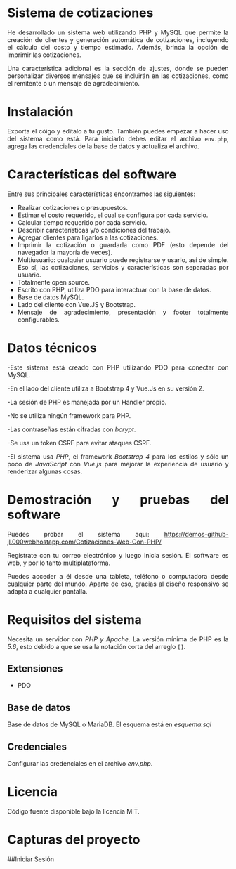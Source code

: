 <div align="justify">
                 
# Sistema de cotizaciones  
He desarrollado un sistema web utilizando PHP y MySQL que permite la creación de clientes y generación automática de cotizaciones, incluyendo el cálculo del costo y tiempo estimado. Además, brinda la opción de imprimir las cotizaciones.

Una característica adicional es la sección de ajustes, donde se pueden personalizar diversos mensajes que se incluirán en las cotizaciones, como el remitente o un mensaje de agradecimiento.

# Instalación
Exporta el cóigo y editalo a tu gusto.
También puedes empezar a hacer uso del sistema como está. Para iniciarlo debes editar el archivo `env.php`, agrega las credenciales de la base de datos y actualiza el archivo.


# Características del software

Entre sus principales características encontramos las siguientes:

*   Realizar cotizaciones o presupuestos.
*   Estimar el costo requerido, el cual se configura por cada servicio.
*   Calcular tiempo requerido por cada servicio.
*   Describir características y/o condiciones del trabajo.
*   Agregar clientes para ligarlos a las cotizaciones.
*   Imprimir la cotización o guardarla como PDF (esto depende del navegador la mayoría de veces).
*   Multiusuario: cualquier usuario puede registrarse y usarlo, así de simple. Eso sí, las cotizaciones, servicios y características son separadas por usuario.
*   Totalmente open source.
*   Escrito con PHP, utiliza PDO para interactuar con la base de datos.
*   Base de datos MySQL.
*   Lado del cliente con Vue.JS y Bootstrap.
*   Mensaje de agradecimiento, presentación y footer totalmente configurables.

# Datos técnicos

-Este sistema está creado con PHP utilizando PDO para conectar con MySQL.

-En el lado del cliente utiliza a Bootstrap 4 y Vue.Js en su versión 2.

-La sesión de PHP es manejada por un Handler propio.

-No se utiliza ningún framework para PHP.

-Las contraseñas están cifradas con _bcrypt_.

-Se usa un token CSRF para evitar ataques CSRF.

-El sistema usa  _PHP_, el framework _Bootstrap 4_ para los estilos y sólo un poco de _JavaScript_ con _Vue.js_ para mejorar la experiencia de usuario y renderizar algunas cosas.

# Demostración y pruebas del software

Puedes probar el sistema aquí: https://demos-github-jl.000webhostapp.com/Cotizaciones-Web-Con-PHP/

Regístrate con tu correo electrónico y luego inicia sesión. El software es web, y por lo tanto multiplataforma. 

Puedes acceder a él desde una tableta, teléfono o computadora desde cualquier parte del mundo. Aparte de eso, gracias al diseño responsivo se adapta a cualquier pantalla. 
  
# Requisitos del sistema   

Necesita un servidor con *PHP y Apache*. La versión mínima de PHP es la *5.6*, esto debido a que se usa la notación corta del arreglo `[]`.

## Extensiones  
* PDO  
## Base de datos  
Base de datos de MySQL o MariaDB. El esquema está en _esquema.sql_  
  
## Credenciales  
Configurar las credenciales en el archivo _env.php_.  
  
# Licencia  
Código fuente disponible bajo la licencia MIT.

</div> 

# Capturas del proyecto
##Iniciar Sesión
